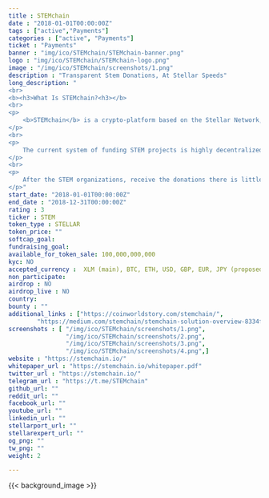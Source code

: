 ```yaml
---
title : STEMchain
date : "2018-01-01T00:00:00Z"
tags : ["active","Payments"]
categories : ["active", "Payments"]
ticket : "Payments"
banner : "img/ico/STEMchain/STEMchain-banner.png"
logo : "img/ico/STEMchain/STEMchain-logo.png"
image : "/img/ico/STEMchain/screenshots/1.png"
description : "Transparent Stem Donations, At Stellar Speeds"
long_description: "
<br>
<b><h3>What Is STEMchain?<h3></b>
<br>
<p>
	<b>STEMchain</b> is a crypto-platform based on the Stellar Network, which seeks to improve the speed and transparency of Science, Technology, Engineering, and Math (STEM) donations. The platform is also responsible for the development and operation of the Crypto STEM Initiative (CSI). CSI’s main role is the facilitation of worldwide funding for STEM organizations that have a proven record of accomplishment of productivity and efficiency.
</p>
<br>
<p>
	The current system of funding STEM projects is highly decentralized and inefficient and in most cases, donors are faced with the difficult task of having to identify on their own STEM organizations that are productive and effective.
</p>
<br>
<p>
	After the STEM organizations, receive the donations there is little or no transparency on how the funds are used or whether they are used for the intended purpose. STEMChain will offer a solution to these shortcomings through its ecosystem.
</p>"
start_date: "2018-01-01T00:00:00Z"
end_date : "2018-12-31T00:00:00Z"
rating : 3
ticker : STEM
token_type : STELLAR
token_price: ""
softcap_goal: 
fundraising_goal: 
available_for_token_sale: 100,000,000,000
kyc: NO 
accepted_currency :  XLM (main), BTC, ETH, USD, GBP, EUR, JPY (proposed)
non_participate: 
airdrop : NO
airdrop_live : NO
country: 
bounty : ""
additional_links : ["https://coinworldstory.com/stemchain/",
        "https://medium.com/stemchain/stemchain-solution-overview-8334fcffa53c"]
screenshots : [ "/img/ico/STEMchain/screenshots/1.png",
                "/img/ico/STEMchain/screenshots/2.png",
                "/img/ico/STEMchain/screenshots/3.png",
                "/img/ico/STEMchain/screenshots/4.png",]
website : "https://stemchain.io/"
whitepaper_url : "https://stemchain.io/whitepaper.pdf"
twitter_url : "https://stemchain.io/"
telegram_url : "https://t.me/STEMchain"
github_url: ""
reddit_url: ""
facebook_url: ""
youtube_url: ""
linkedin_url: ""
stellarport_url: ""
stellarexpert_url: ""
og_png: ""
tw_png: ""
weight: 2

---
```



{{< background_image >}}
